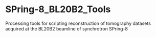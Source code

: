 # SPring-8_BL20B2_Tools
Processing tools for scripting reconstruction of tomography datasets acquired at the BL20B2 beamline of synchrotron SPring-8
